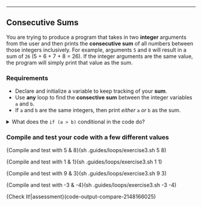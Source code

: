 ---

## Consecutive Sums

You are trying to produce a program that takes in two **integer** arguments from the user and then prints the **consecutive sum** of all numbers between those integers inclusively. For example, arguments `5` and `8` will result in a sum of `26` (5 + 6 + 7 + 8 = 26). If the integer arguments are the same value, the program will simply print that value as the sum.

### Requirements
* Declare and initialize a variable to keep tracking of your **sum**.
* Use **any** loop to find the **consective sum** between the integer variables `a` and `b`.
* If `a` and `b` are the same integers, then print *either* `a` *or* `b` as the sum.

<details><summary>What does the <code>if (a > b)</code> conditional in the code do?</summary>The <code>if</code> conditional enables the program to sort the arguments from the user from smaller to larger. For example, if the user types <code>8</code> and <code>5</code>, the conditional will rearrange the arguments so that <code>a</code> takes on the smaller argument of <code>5</code> and <code>b</code> takes on the larger argument of <code>8</code>.</details>

### Compile and test your code with a few different values

{Compile and test with 5 & 8}(sh .guides/loops/exercise3.sh 5 8)

{Compile and test with 1 & 1}(sh .guides/loops/exercise3.sh 1 1)

{Compile and test with 9 & 3}(sh .guides/loops/exercise3.sh 9 3)

{Compile and test with -3 & -4}(sh .guides/loops/exercise3.sh -3 -4)

{Check It!|assessment}(code-output-compare-2148166025)
